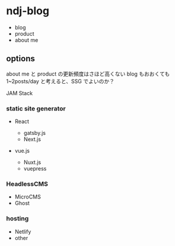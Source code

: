 # ndj-blog

- blog
- product
- about me

## options
about me と product の更新頻度はさほど高くない
blog もおおくても1~2posts/day と考えると、SSG でよいのか？

JAM Stack

### static site generator

- React
  - gatsby.js
  - Next.js

- vue.js
  - Nuxt.js
  - vuepress

### HeadlessCMS

- MicroCMS
- Ghost

### hosting

- Netlify
- other
